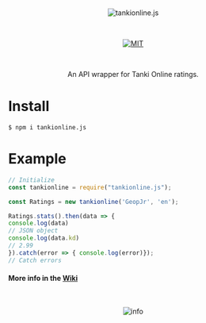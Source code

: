 <div align="center">
<br />
  <p>
    <img src="https://i.imgur.com/qKADpoR.png" alt="tankionline.js"/>
  </p>
  <br />
  <p>
    <a href="https://github.com/GeopJr/tankionline.js/blob/master/LICENSE"><img src="https://img.shields.io/badge/LICENSE-MIT-000000.svg" alt="MIT" /></a>
  </p>
  <br />
  <p>An API wrapper for Tanki Online ratings.</p>
</div>

# Install
```
$ npm i tankionline.js
```

# Example
```js
// Initialize
const tankionline = require("tankionline.js");

const Ratings = new tankionline('GeopJr', 'en');

Ratings.stats().then(data => {
console.log(data)
// JSON object
console.log(data.kd)
// 2.99
}).catch(error => { console.log(error)});
// Catch errors
```
#### More info in the [Wiki](https://github.com/GeopJr/tankionline.js/wiki)

<div align="center">
  <br />
  <p>
    <img src="https://i.imgur.com/HEtVbUc.png" alt="info"/>
  </p>
  </div>
